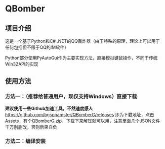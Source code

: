 ﻿# QBomber
## 项目介绍
这是一个基于Python和C# .NET的QQ轰炸器（由于特殊的原理，理论上可以用于任何包括但不限于QQ的IM软件）

Python部分使用PyAutoGui作为主要实现方法，直接模拟键鼠操作，不同于传统Win32API的实现

## 使用方法
### 方法一：（推荐给普通用户，现仅支持Windows）直接下载
**建议使用一些Github加速工具，不然速度感人**
https://github.com/bgsphamster/QBomberG/releases 即为下载地址，点击Assets，有个QBomberG.zip，下载下来解压就可以用，注意里面几个JSON文件千万别删改，否则后果自负

### 方法二：编译安装